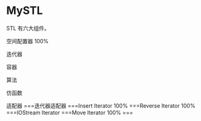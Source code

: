 # MySTL
STL 有六大组件。

空间配置器 100%

迭代器

容器

算法

仿函数

适配器
    ===迭代器适配器
                ===Insert Iterator    100%
                ===Reverse Iterator   100%
                ===IOStream Iterator
                ===Move Iterator      100%
    ===

